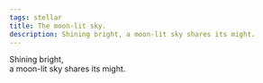 ```yaml
---
tags: stellar
title: The moon-lit sky.
description: Shining bright, a moon-lit sky shares its might.  
---
```




Shining bright,  
a moon-lit sky shares its might.  
